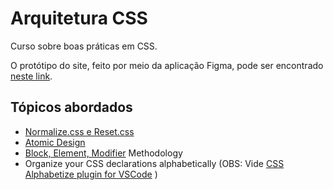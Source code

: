 # Arquitetura CSS

Curso sobre boas práticas em CSS.

O protótipo do site, feito por meio da aplicação Figma, pode ser encontrado [neste link](https://www.figma.com/file/0gMF5BPgplPYqQA6Om1T1sk9/alura-bootstrap).

## Tópicos abordados
* [Normalize.css e Reset.css](./notas-de-aula/Normalize%20CSS%20vs%20CSS%20Reset.md)
* [Atomic Design](https://bradfrost.com/blog/post/atomic-web-design/)
* [Block, Element, Modifier](../semana16.3%20-%20css-grid/notas-de-aula/css-naming-conventions.md) Methodology
* Organize your CSS declarations alphabetically (OBS: Vide [CSS Alphabetize plugin for VSCode](https://marketplace.visualstudio.com/items?itemName=PolymerMallard.css-alphabetize) )
